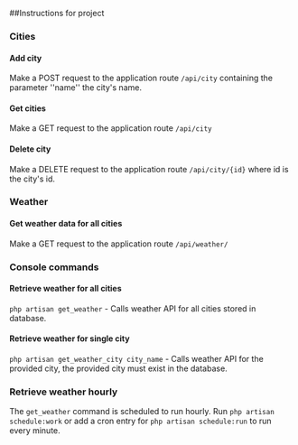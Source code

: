 ##Instructions for project### Cities#### Add cityMake a POST request to the application route ```/api/city``` containing the parameter ''name'' the city's name.#### Get citiesMake a GET request to the application route ```/api/city```#### Delete cityMake a DELETE request to the application route ```/api/city/{id}``` where id is the city's id.### Weather #### Get weather data for all citiesMake a GET request to the application route ```/api/weather/``` ### Console commands#### Retrieve weather for all cities```php artisan get_weather``` - Calls weather API for all cities stored in database.#### Retrieve weather for single city```php artisan get_weather_city city_name``` - Calls weather API for the provided city, the provided city must exist in the database.### Retrieve weather hourlyThe ```get_weather``` command is scheduled to run hourly. Run ```php artisan schedule:work``` or add a cron entry for ```php artisan schedule:run``` to run every minute.